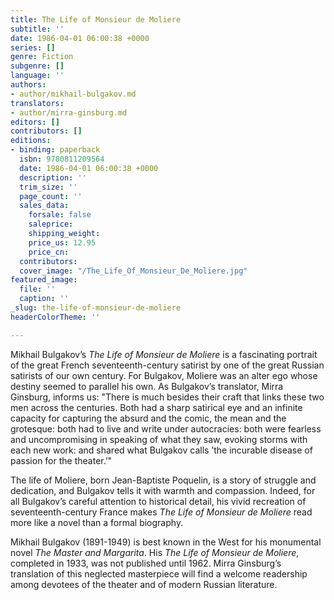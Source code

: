 ```yaml
---
title: The Life of Monsieur de Moliere
subtitle: ''
date: 1986-04-01 06:00:38 +0000
series: []
genre: Fiction
subgenre: []
language: ''
authors:
- author/mikhail-bulgakov.md
translators:
- author/mirra-ginsburg.md
editors: []
contributors: []
editions:
- binding: paperback
  isbn: 9780811209564
  date: 1986-04-01 06:00:38 +0000
  description: ''
  trim_size: ''
  page_count: ''
  sales_data:
    forsale: false
    saleprice: 
    shipping_weight: 
    price_us: 12.95
    price_cn: 
  contributors: 
  cover_image: "/The_Life_Of_Monsieur_De_Moliere.jpg"
featured_image:
  file: ''
  caption: ''
_slug: the-life-of-monsieur-de-moliere
headerColorTheme: ''

---
```

Mikhail Bulgakov’s _The Life of Monsieur de Moliere_ is a fascinating portrait of the great French seventeenth-century satirist by one of the great Russian satirists of our own century. For Bulgakov, Moliere was an alter ego whose destiny seemed to parallel his own. As Bulgakov’s translator, Mirra Ginsburg, informs us: "There is much besides their craft that links these two men across the centuries. Both had a sharp satirical eye and an infinite capacity for capturing the absurd and the comic, the mean and the grotesque: both had to live and write under autocracies: both were fearless and uncompromising in speaking of what they saw, evoking storms with each new work: and shared what Bulgakov calls ’the incurable disease of passion for the theater.’"

The life of Moliere, born Jean-Baptiste Poquelin, is a story of struggle and dedication, and Bulgakov tells it with warmth and compassion. Indeed, for all Bulgakov’s careful attention to historical detail, his vivid recreation of seventeenth-century France makes _The Life of Monsieur de Moliere_ read more like a novel than a formal biography. 

Mikhail Bulgakov (1891-1949) is best known in the West for his monumental novel _The Master and Margarita_. His _The Life of Monsieur de Moliere_, completed in 1933, was not published until 1962. Mirra Ginsburg’s translation of this neglected masterpiece will find a welcome readership among devotees of the theater and of modern Russian literature.